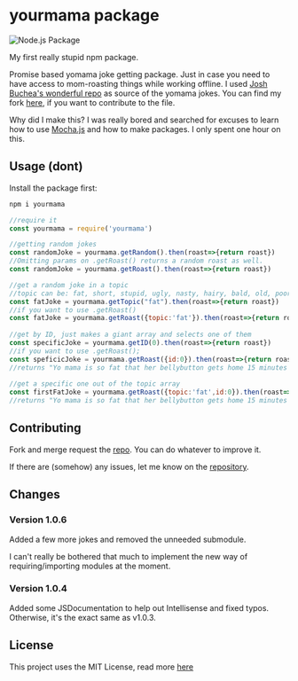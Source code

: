 # yourmama package

![Node.js Package](https://github.com/JesseStorms/yomama/workflows/Node.js%20Package/badge.svg)

My first really stupid npm package.

Promise based yomama joke getting package. Just in case you need to have access to mom-roasting things while working offline. I used [Josh Buchea's wonderful repo](https://github.com/joshbuchea/yo-mama) as source of the yomama jokes. You can find my fork [here](https://github.com/JesseStorms/yo-mama), if you want to contribute to the file.

Why did I make this? I was really bored and searched for excuses to learn how to use [Mocha.js](https://mochajs.org/) and how to make packages. I only spent one hour on this.

## Usage (dont)

Install the package first:  

```bash
npm i yourmama
```

```js
//require it
const yourmama = require('yourmama')

//getting random jokes
const randomJoke = yourmama.getRandom().then(roast=>{return roast})
//Omitting params on .getRoast() returns a random roast as well.
const randomJoke = yourmama.getRoast().then(roast=>{return roast})

//get a random joke in a topic
//topic can be: fat, short, stupid, ugly, nasty, hairy, bald, old, poor, skinny, tall and nice
const fatJoke = yourmama.getTopic("fat").then(roast=>{return roast})
//if you want to use .getRoast()
const fatJoke = yourmama.getRoast({topic:'fat'}).then(roast=>{return roast}) 
 
//get by ID, just makes a giant array and selects one of them
const specificJoke = yourmama.getID(0).then(roast=>{return roast})
//if you want to use .getRoast();
const speficicJoke = yourmama.getRoast({id:0}).then(roast=>{return roast})
//returns "Yo mama is so fat that her bellybutton gets home 15 minutes before she does." 
 
//get a specific one out of the topic array
const firstFatJoke = yourmama.getRoast({topic:'fat',id:0}).then(roast=>{return roast}) 
//returns "Yo mama is so fat that her bellybutton gets home 15 minutes before she does." 
```

## Contributing

Fork and merge request the [repo](https://github.com/JesseStorms/yomama). You can do whatever to improve it.

If there are (somehow) any issues, let me know on the [repository](https://github.com/JesseStorms/yomama/issues).

## Changes

### Version 1.0.6

Added a few more jokes and removed the unneeded submodule.

I can't really be bothered that much to implement the new way of requiring/importing modules at the moment.

### Version 1.0.4

Added some JSDocumentation to help out Intellisense and fixed typos. Otherwise, it's the exact same as v1.0.3.

## License

This project uses the MIT License, read more [here](https://github.com/JesseStorms/yomama/blob/main/LICENSE.md)